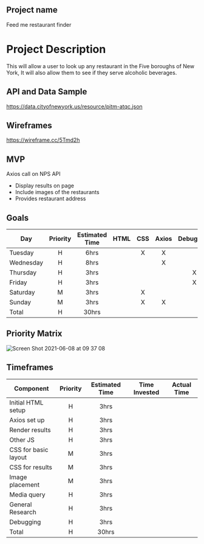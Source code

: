 ## Project name
 Feed me restaurant finder
# Project Description
 
 This will allow a user to look up any restaurant in the Five boroughs of New York, It will also allow them to see if they serve alcoholic beverages.

 ## API and Data Sample

https://data.cityofnewyork.us/resource/pitm-atqc.json


## Wireframes
https://wireframe.cc/5Tmd2h


## MVP
 Axios call on NPS API
- Display results on page
- Include images of the restaurants
- Provides restaurant address 

## Goals

| Day | Priority | Estimated Time | HTML| CSS | Axios | Debugging|
| --- | :---: |  :---: | :---: | :---: | :---: | :---: |
| Tuesday| H | 6hrs|   | X |  X |  |   |
| Wednesday | H | 8hrs|   |  |  X |  |   |
| Thursday | H | 3hrs|    |  |   |X  |   |
| Friday| H | 3hrs|    |  |   | X |   |
| Saturday | M | 3hrs|    |  X|   |  |   |
| Sunday | M | 3hrs|   | X |  X |  |   |
| Total | H | 30hrs|    |  |   |  |   |




## Priority Matrix

![Screen Shot 2021-06-08 at 09 37 08](https://user-images.githubusercontent.com/84581353/121195539-af078d00-c83d-11eb-901d-a73419d3a756.png)


## Timeframes

| Component | Priority | Estimated Time | Time Invested | Actual Time |
| --- | :---: |  :---: | :---: | :---: |
| Initial HTML setup | H | 3hrs|   |  |
| Axios set up | H | 3hrs|     |  |
| Render results | H | 3hrs|      |  |
| Other JS | H | 3hrs|     |  |
| CSS for basic layout | M | 3hrs|     |  |
| CSS for results | M | 3hrs|     |  |
| Image placement | M | 3hrs|     |  |
| Media query | H | 3hrs|    |  |
| General Research | H | 3hrs|     |  |
| Debugging | H | 3hrs|     |  |
| Total | H | 30hrs|    |  |